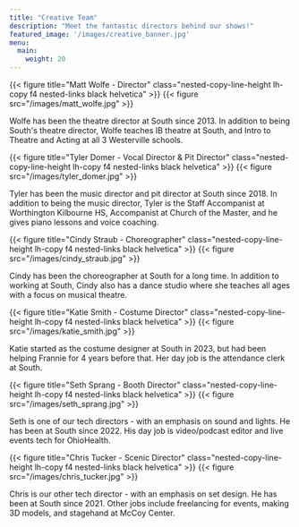 ```yaml
---
title: "Creative Team"
description: "Meet the fantastic directors behind our shows!"
featured_image: '/images/creative_banner.jpg'
menu:
  main:
    weight: 20
---
```

{{< figure title="Matt Wolfe - Director" class="nested-copy-line-height lh-copy f4 nested-links black helvetica" >}}
{{< figure src="/images/matt_wolfe.jpg" >}}

Wolfe has been the theatre director at South since 2013. In addition to being South's theatre director, Wolfe teaches IB theatre at South, and Intro to Theatre and Acting at all 3 Westerville schools.

{{< figure title="Tyler Domer - Vocal Director & Pit Director" class="nested-copy-line-height lh-copy f4 nested-links black helvetica" >}}
{{< figure src="/images/tyler_domer.jpg" >}}

Tyler has been the music director and pit director at South since 2018. In addition to being the music director, Tyler is the Staff Accompanist at Worthington Kilbourne HS, Accompanist at Church of the Master, and he gives piano lessons and voice coaching.

{{< figure title="Cindy Straub - Choreographer" class="nested-copy-line-height lh-copy f4 nested-links black helvetica" >}}
{{< figure src="/images/cindy_straub.jpg" >}}

Cindy has been the choreographer at South for a long time. In addition to working at South, Cindy also has a dance studio where she teaches all ages with a focus on musical theatre.

{{< figure title="Katie Smith - Costume Director" class="nested-copy-line-height lh-copy f4 nested-links black helvetica" >}}
{{< figure src="/images/katie_smith.jpg" >}}

Katie started as the costume designer at South in 2023, but had been helping Frannie for 4 years before that. Her day job is the attendance clerk at South.

{{< figure title="Seth Sprang - Booth Director" class="nested-copy-line-height lh-copy f4 nested-links black helvetica" >}}
{{< figure src="/images/seth_sprang.jpg" >}}

Seth is one of our tech directors - with an emphasis on sound and lights. He has been at South since 2022. His day job is video/podcast editor and live events tech for OhioHealth. 

{{< figure title="Chris Tucker - Scenic Director" class="nested-copy-line-height lh-copy f4 nested-links black helvetica" >}}
{{< figure src="/images/chris_tucker.jpg" >}}

Chris is our other tech director - with an emphasis on set design. He has been at South since 2021. Other jobs include freelancing for events, making 3D models, and stagehand at McCoy Center.